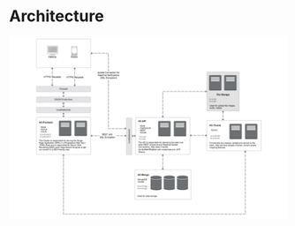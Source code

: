# Architecture

![This schema shows how our systems are structured at the moment.](.gitbook/assets/grafik.png)



